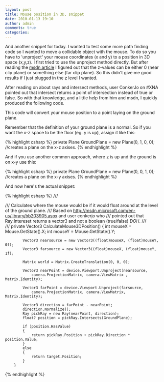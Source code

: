 ```yaml
---
layout: post
title: Mouse position in 3D, snippet
date: 2010-01-13 19:10
author: admin
comments: true
categories: 
---
```

And another snippet for today. I wanted to test some more path finding code so I wanted to move a collidable object with the mouse. To do so you have to 'unproject' your mouse coordinates (x and y) to a position in 3D space (x,y,z). I first tried to use the unproject method directly. But after reading the <a href="http://msdn.microsoft.com/en-us/library/bb203905.aspx" target="_blank">msdn article</a> I figured out that the z-values can be either 0 (near clip plane) or something else (far clip plane). So this didn't give me good results if I just plugged in the z level I wanted.

After reading on about rays and intersect methods, user ConkerJo on #XNA pointed out that intersect returns a point of intersection instead of true or false. So with that knowledge, and a little help from him and msdn, I quickly produced the following code.

This code will convert your mouse position to a point laying on the ground plane.

Remember that the definition of your ground plane is a normal. So if you want the x-z space to be the floor (eg. y is up), assign it like this:

{% highlight csharp %}
private Plane GroundPlane = new Plane(0, 1, 0, 0);  //creates a plane on the x-z axises.
{% endhighlight %}

And if you use another common approach, where z is up and the ground is on x-y use this:

{% highlight csharp %}
private Plane GroundPlane = new Plane(0, 0, 1, 0); //creates a plane on the x-y axises.
{% endhighlight %}

And now here's the actual snippet:

{% highlight csharp %}
/// <summary>
        /// Calculates where the mouse would be if it would float around at the level of the ground plane.
        /// Based on http://msdn.microsoft.com/en-us/library/bb203905.aspx and user conkerjo who
        /// pointed out that Ray.Intereset returns a vector3 and not a boolean (true/false) *DOH*.
        /// </summary>
        /// <returns></returns>
        private Vector3 CalculateMouse3DPosition()
        {
            int mouseX = Mouse.GetState().X;
            int mouseY = Mouse.GetState().Y;

            Vector3 nearsource = new Vector3((float)mouseX, (float)mouseY, 0f);
            Vector3 farsource = new Vector3((float)mouseX, (float)mouseY, 1f);

            Matrix world = Matrix.CreateTranslation(0, 0, 0);

            Vector3 nearPoint = device.Viewport.Unproject(nearsource,
                camera.ProjectionMatrix, camera.ViewMatrix , Matrix.Identity);

            Vector3 farPoint = device.Viewport.Unproject(farsource,
                camera.ProjectionMatrix, camera.ViewMatrix, Matrix.Identity);

            Vector3 direction = farPoint - nearPoint;
            direction.Normalize();
            Ray pickRay = new Ray(nearPoint, direction);
            float? position = pickRay.Intersects(GroundPlane);

            if (position.HasValue)
            {
                return pickRay.Position + pickRay.Direction * position.Value;
            }
            else
            {
                return target.Position;
            }
        }
{% endhighlight %}
